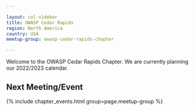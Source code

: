 ```yaml
---

layout: col-sidebar
title: OWASP Cedar Rapids
region: North America
country: USA
meetup-group: owasp-cedar-rapids-chapter

---
```


Welcome to the OWASP Cedar Rapids Chapter. We are currently planning our 2022/2023 calendar.

Next Meeting/Event <!-- You should keep this section as it will populate your meetup events -->
---------------------
{% include chapter_events.html group=page.meetup-group %}
